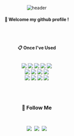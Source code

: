 <div align="center"> 

![header](https://capsule-render.vercel.app/api?type=wave&color=auto&height=300&section=header&text=Welcome%20profile&height=50&fontSize=90)
  
####  :wave: Welcome my github profile !

  
 <br/>
 <br/>
  
####  :clipboard: Once I've Used 
  
 <br/>
  
<img src="https://img.shields.io/badge/JAVA-007396?style=for-the-badge&logo=Java&logoColor=white">
<img src="https://img.shields.io/badge/JavaScript-F7DF1E?style=for-the-badge&logo=JavaScript&logoColor=white">
<img src="https://img.shields.io/badge/Spring-6DB33F?style=for-the-badge&logo=Spring&logoColor=white">
<img src="https://img.shields.io/badge/HTML5-E34F26?style=for-the-badge&logo=HTML5&logoColor=white">
<img src="https://img.shields.io/badge/CSS3-1572B6?style=for-the-badge&logo=CSS3&logoColor=white"> <br>
<img src="https://img.shields.io/badge/jQuery-0769AD?style=for-the-badge&logo=jQuery&logoColor=white"
<img src="https://img.shields.io/badge/MySQL-4479A1?style=for-the-badge&logo=MySQL&logoColor=white">
<img src="https://img.shields.io/badge/Eclipse-2C2255?style=for-the-badge&logo=Eclipse%20IDE&logoColor=white">
<img src="https://img.shields.io/badge/github-181717?style=for-the-badge&logo=github&logoColor=white">
<img src="https://img.shields.io/badge/VSCode-007ACC?style=for-the-badge&logo=VisualStudioCode&logoColor=white"> <br>
<img src="https://img.shields.io/badge/IntelliJ IDEA-000000?style=for-the-badge&logo=IntelliJ IDEA&logoColor=white">
<img src="https://img.shields.io/badge/Android Studio-3DDC84?style=for-the-badge&logo=Android Studio&logoColor=white">
<img src="https://img.shields.io/badge/Flutter-02569B?style=for-the-badge&logo=Flutter &logoColor=white">
<img src="https://img.shields.io/badge/Python-3776AB?style=for-the-badge&logo=Python &logoColor=white">

<br>
<br>
<br>
<br>
   
  <h3 align="center">🌈 Follow Me </h3>
  <br>
<p align="center">
  <a href="https://ggkkss.tistory.com/"><img src="https://img.shields.io/badge/Tistory-000000?style=flat&logo=Tistory&logoColor=white&link=https://ggkkss.tistory.com/"/></a>&nbsp
  <a href="https://twitter.com/home"><img src="https://img.shields.io/badge/twitter-1DA1F2?style=flat&logo=twitter&logoColor=white&link=https://twitter.com/home"/></a>&nbsp
  <a href="mailto:gksquf73677@gmail.com"><img src="https://img.shields.io/badge/Gmail-d14836?style=flat-square&logo=Gmail&logoColor=white&link=gksquf73677@gmail.com"/></a>
</p>
</div>
